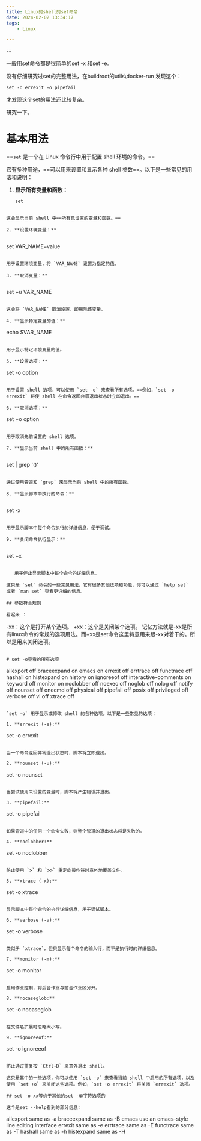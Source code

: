 ```yaml
---
title: Linux的shell的set命令
date: 2024-02-02 13:34:17
tags:
	- Linux

---
```


--

一般用set命令都是很简单的set -x 和set -e。

没有仔细研究过set的完整用法，在buildroot的utils\docker-run 发现这个：

```
set -o errexit -o pipefail
```

才发现这个set的用法还比较复杂。

研究一下。

# 基本用法

==`set` 是一个在 Linux 命令行中用于配置 shell 环境的命令。==

它有多种用途，==可以用来设置和显示各种 shell 参数==。以下是一些常见的用法和说明：

1. **显示所有变量和函数：**
   
   ```
   set
```
   
这会显示当前 shell 中==所有已设置的变量和函数。==
   
2. **设置环境变量：**
   
   ```
   set VAR_NAME=value
```
   
用于设置环境变量，将 `VAR_NAME` 设置为指定的值。
   
3. **取消变量：**
   
   ```
   set +u VAR_NAME
```
   
这会将 `VAR_NAME` 取消设置，即删除该变量。
   
4. **显示特定变量的值：**
   ```
   echo $VAR_NAME
   ```

   用于显示特定环境变量的值。

5. **设置选项：**
   ```
   set -o option
   ```

   用于设置 shell 选项，可以使用 `set -o` 来查看所有选项。==例如，`set -o errexit` 将使 shell 在命令返回非零退出状态时立即退出。==

6. **取消选项：**
   
   ```
   set +o option
```
   
用于取消先前设置的 shell 选项。
   
7. **显示当前 shell 中的所有函数：**
   
   ```
   set | grep '()'
```
   
通过使用管道和 `grep` 来显示当前 shell 中的所有函数。
   
8. **显示脚本中执行的命令：**
   
   ```
   set -x
```
   
用于显示脚本中每个命令执行的详细信息，便于调试。
   
9. **关闭命令执行显示：**
   
   ```
   set +x
```
   
   用于停止显示脚本中每个命令的详细信息。

这只是 `set` 命令的一些常见用法，它有很多其他选项和功能，你可以通过 `help set` 或者 `man set` 查看更详细的信息。

## 参数符合规则

看起来 ：

```
-xx：这个是打开某个选项。
+xx：这个是关闭某个选项。
记忆方法就是-xx是所有linux命令的常规的选项用法。而+xx是set命令这里特意用来跟-xx对着干的。所以是用来关闭选项。
```

# set -o查看的所有选项

```
allexport       off
braceexpand     on
emacs           on
errexit         off
errtrace        off
functrace       off
hashall         on
histexpand      on
history         on
ignoreeof       off
interactive-comments    on
keyword         off
monitor         on
noclobber       off
noexec          off
noglob          off
nolog           off
notify          off
nounset         off
onecmd          off
physical        off
pipefail        off
posix           off
privileged      off
verbose         off
vi              off
xtrace          off
```

`set -o` 用于显示或修改 shell 的各种选项。以下是一些常见的选项：

1. **errexit (-e):**
   ```
   set -o errexit
   ```

   当一个命令返回非零退出状态时，脚本将立即退出。

2. **nounset (-u):**
   ```
   set -o nounset
   ```

   当尝试使用未设置的变量时，脚本将产生错误并退出。

3. **pipefail:**
   ```
   set -o pipefail
   ```

   如果管道中的任何一个命令失败，则整个管道的退出状态将是失败的。

4. **noclobber:**
   ```
   set -o noclobber
   ```

   防止使用 `>` 和 `>>` 重定向操作符时意外地覆盖文件。

5. **xtrace (-x):**
   ```
   set -o xtrace
   ```

   显示脚本中每个命令的执行详细信息，用于调试脚本。

6. **verbose (-v):**
   ```
   set -o verbose
   ```

   类似于 `xtrace`，但只显示每个命令的输入行，而不是执行时的详细信息。

7. **monitor (-m):**
   
   ```
   set -o monitor
```
   
启用作业控制，将后台作业与前台作业区分开。
   
8. **nocaseglob:**
   ```
   set -o nocaseglob
   ```

   在文件名扩展时忽略大小写。

9. **ignoreeof:**
   ```
   set -o ignoreeof
   ```

   防止通过重复按 `Ctrl-D` 来意外退出 shell。

这只是其中的一些选项，你可以使用 `set -o` 来查看当前 shell 中启用的所有选项，以及使用 `set +o` 来关闭这些选项。例如，`set +o errexit` 将关闭 `errexit` 选项。

## set -o xx等价于其他的set -单字符选项的

这个是set --help看到的部分信息：

```
allexport    same as -a
              braceexpand  same as -B
              emacs        use an emacs-style line editing interface
              errexit      same as -e
              errtrace     same as -E
              functrace    same as -T
              hashall      same as -h
              histexpand   same as -H
```

